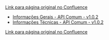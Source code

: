 [Link para página original no Confluence](https://openfinancebrasil.atlassian.net/wiki/spaces/OF/pages/17377082)

- [Informações Gerais - API Comum - v1.0.2](../../../../../../OF/Open%20Finance%20Brasil/Especifica%c3%a7%c3%b5es%20de%20APIs/Relat%c3%b3rios%20e%20M%c3%a9tricas/API%20Comum%20%28Discovery%29/v1.0.2%20-%20API%20Comum/Informa%c3%a7%c3%b5es%20Gerais%20-%20API%20Comum%20-%20v1.0.2)
- [Informações Técnicas - API Comum - v1.0.2](../../../../../../OF/Open%20Finance%20Brasil/Especifica%c3%a7%c3%b5es%20de%20APIs/Relat%c3%b3rios%20e%20M%c3%a9tricas/API%20Comum%20%28Discovery%29/v1.0.2%20-%20API%20Comum/Informa%c3%a7%c3%b5es%20T%c3%a9cnicas%20-%20API%20Comum%20-%20v1.0.2)

[Link para página original no Confluence](https://openfinancebrasil.atlassian.net/wiki/spaces/OF/pages/17377082)
